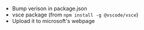 - Bump verison in package.json
- vsce package (from `npm install -g @vscode/vsce`)
- Upload it to microsoft's webpage
